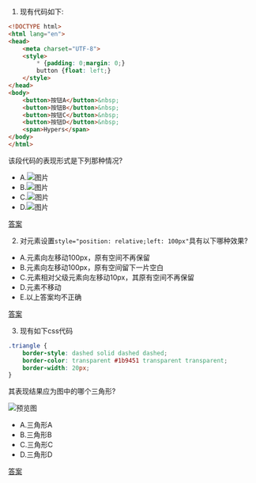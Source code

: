 1. 现有代码如下:

```html
<!DOCTYPE html>
<html lang="en">
<head>
    <meta charset="UTF-8">
    <style>
        * {padding: 0;margin: 0;}
        button {float: left;}
    </style>
</head>
<body>
    <button>按钮A</button>&nbsp;
    <button>按钮B</button>&nbsp;
    <button>按钮C</button>&nbsp;
    <button>按钮D</button>&nbsp;
    <span>Hypers</span>
</body>
</html>
```

该段代码的表现形式是下列那种情况?

- A.![图片](http://7xpn4q.com1.z0.glb.clouddn.com/1-A.png)
- B.![图片](http://7xpn4q.com1.z0.glb.clouddn.com/1-B.png)
- C.![图片](http://7xpn4q.com1.z0.glb.clouddn.com/1-C.png)
- D.![图片](http://7xpn4q.com1.z0.glb.clouddn.com/1-D.png)
    
[答案](http://runjs.cn/code/g3zwsjky)

2. 对元素设置`style="position: relative;left: 100px"`具有以下哪种效果?

- A.元素向左移动100px，原有空间不再保留
- B.元素向左移动100px，原有空间留下一片空白
- C.元素相对父级元素向左移动10px，其原有空间不再保留
- D.元素不移动
- E.以上答案均不正确

[答案](http://runjs.cn/code/lmalvdsr)
 
3. 现有如下css代码

```css
.triangle {
    border-style: dashed solid dashed dashed;
    border-color: transparent #1b9451 transparent transparent;
    border-width: 20px;
}
```

其表现结果应为图中的哪个三角形?

![预览图](http://7xpn4q.com1.z0.glb.clouddn.com/3.png)

- A.三角形A
- B.三角形B
- C.三角形C
- D.三角形D

[答案](http://runjs.cn/code/rteybhtt)
